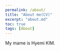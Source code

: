 ```yaml
---
permalink: /about/
title: "About me(CV)"
excerpt: "about.md"
toc: true
tags: [About]
---
```


My mame is Hyemi KIM.
